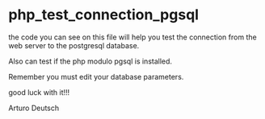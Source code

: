 # php_test_connection_pgsql
the code you can see on this file will help you test the connection from the web server to the postgresql database.

Also can test if the php modulo pgsql is installed.

Remember you must edit your database parameters.

good luck with it!!!

Arturo Deutsch
